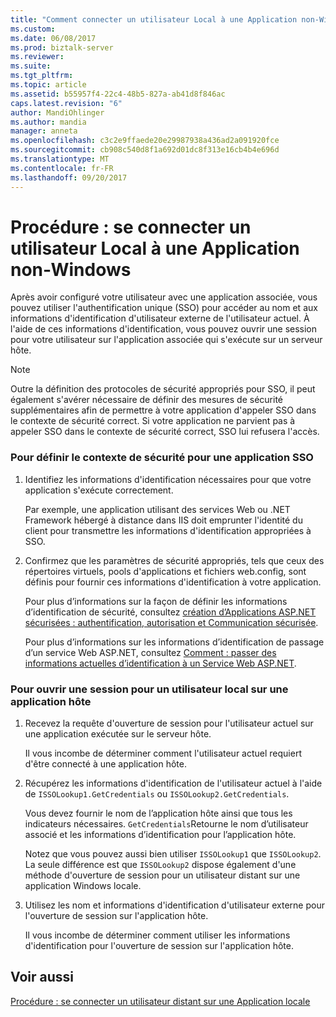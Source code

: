 ```yaml
---
title: "Comment connecter un utilisateur Local à une Application non-Windows | Documents Microsoft"
ms.custom: 
ms.date: 06/08/2017
ms.prod: biztalk-server
ms.reviewer: 
ms.suite: 
ms.tgt_pltfrm: 
ms.topic: article
ms.assetid: b55957f4-22c4-48b5-827a-ab41d8f846ac
caps.latest.revision: "6"
author: MandiOhlinger
ms.author: mandia
manager: anneta
ms.openlocfilehash: c3c2e9ffaede20e29987938a436ad2a091920fce
ms.sourcegitcommit: cb908c540d8f1a692d01dc8f313e16cb4b4e696d
ms.translationtype: MT
ms.contentlocale: fr-FR
ms.lasthandoff: 09/20/2017
---
```

# <a name="how-to-log-a-local-user-on-to-a-non-windows-application"></a>Procédure : se connecter un utilisateur Local à une Application non-Windows
Après avoir configuré votre utilisateur avec une application associée, vous pouvez utiliser l'authentification unique (SSO) pour accéder au nom et aux informations d'identification d'utilisateur externe de l'utilisateur actuel. À l'aide de ces informations d'identification, vous pouvez ouvrir une session pour votre utilisateur sur l'application associée qui s'exécute sur un serveur hôte.  
  
> [!NOTE]
>  Outre la définition des protocoles de sécurité appropriés pour SSO, il peut également s'avérer nécessaire de définir des mesures de sécurité supplémentaires afin de permettre à votre application d'appeler SSO dans le contexte de sécurité correct. Si votre application ne parvient pas à appeler SSO dans le contexte de sécurité correct, SSO lui refusera l'accès.  
  
### <a name="to-set-the-security-context-for-an-sso-application"></a>Pour définir le contexte de sécurité pour une application SSO  
  
1.  Identifiez les informations d'identification nécessaires pour que votre application s'exécute correctement.  
  
     Par exemple, une application utilisant des services Web ou .NET Framework hébergé à distance dans IIS doit emprunter l'identité du client pour transmettre les informations d'identification appropriées à SSO.  
  
2.  Confirmez que les paramètres de sécurité appropriés, tels que ceux des répertoires virtuels, pools d'applications et fichiers web.config, sont définis pour fournir ces informations d'identification à votre application.  
  
     Pour plus d’informations sur la façon de définir les informations d’identification de sécurité, consultez [création d’Applications ASP.NET sécurisées : authentification, autorisation et Communication sécurisée](http://go.microsoft.com/fwlink/?LinkId=193906).  
  
     Pour plus d’informations sur les informations d’identification de passage d’un service Web ASP.NET, consultez [Comment : passer des informations actuelles d’identification à un Service Web ASP.NET](http://go.microsoft.com/fwlink/?LinkId=193907).  
  
### <a name="to-log-a-local-user-on-to-a-host-application"></a>Pour ouvrir une session pour un utilisateur local sur une application hôte  
  
1.  Recevez la requête d'ouverture de session pour l'utilisateur actuel sur une application exécutée sur le serveur hôte.  
  
     Il vous incombe de déterminer comment l'utilisateur actuel requiert d'être connecté à une application hôte.  
  
2.  Récupérez les informations d'identification de l'utilisateur actuel à l'aide de `ISSOLookup1.GetCredentials` ou `ISSOLookup2.GetCredentials`.  
  
     Vous devez fournir le nom de l’application hôte ainsi que tous les indicateurs nécessaires. `GetCredentials`Retourne le nom d’utilisateur associé et les informations d’identification pour l’application hôte.  
  
     Notez que vous pouvez aussi bien utiliser `ISSOLookup1` que `ISSOLookup2`. La seule différence est que `ISSOLookup2` dispose également d'une méthode d'ouverture de session pour un utilisateur distant sur une application Windows locale.  
  
3.  Utilisez les nom et informations d'identification d'utilisateur externe pour l'ouverture de session sur l'application hôte.  
  
     Il vous incombe de déterminer comment utiliser les informations d'identification pour l'ouverture de session sur l'application hôte.  
  
## <a name="see-also"></a>Voir aussi  
 [Procédure : se connecter un utilisateur distant sur une Application locale](../core/how-to-log-a-remote-user-on-to-a-local-application.md)